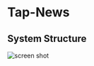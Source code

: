 # Tap-News

## System Structure

![screen shot](https://user-images.githubusercontent.com/8053385/39962813-0a7593f2-5628-11e8-936b-09b7c1547a14.png)
